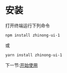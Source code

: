 # 安装

打开终端运行下列命令

```
npm install zhinong-ui-1
```

或

```
yarn install zhinong-ui-1
```

下一节:[开始使用](#/doc/get-started)
